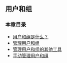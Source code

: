 ## 用户和组

### 本章目录

* [用户和组是什么？](What_Are_Users_and_Groups.md)
* [管理用户和组](Managing_Users_and_Groups.md)
* [管理用户和组的其他工具](Other_User_and_Group_Tools.md)
* [手动管理用户和组](Managing_Users_and_Groups_Manually.md)

